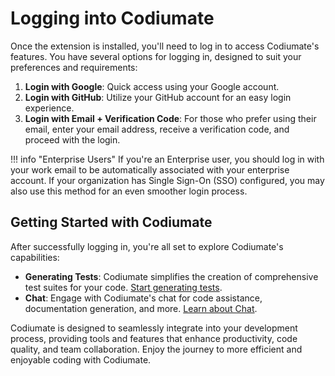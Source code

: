 # Logging into Codiumate

Once the extension is installed, you'll need to log in to access Codiumate's features. You have several options for logging in, designed to suit your preferences and requirements:

1. **Login with Google**: Quick access using your Google account.
2. **Login with GitHub**: Utilize your GitHub account for an easy login experience.
3. **Login with Email + Verification Code**: For those who prefer using their email, enter your email address, receive a verification code, and proceed with the login.

!!! info "Enterprise Users"
    If you're an Enterprise user, you should log in with your work email to be automatically associated with your enterprise account. If your organization has Single Sign-On (SSO) configured, you may also use this method for an even smoother login process.

## Getting Started with Codiumate

After successfully logging in, you're all set to explore Codiumate's capabilities:

- **Generating Tests**: Codiumate simplifies the creation of comprehensive test suites for your code. [Start generating tests](../tests/index.md).
- **Chat**: Engage with Codiumate's chat for code assistance, documentation generation, and more. [Learn about Chat](../chat/index.md).

Codiumate is designed to seamlessly integrate into your development process, providing tools and features that enhance productivity, code quality, and team collaboration. Enjoy the journey to more efficient and enjoyable coding with Codiumate.